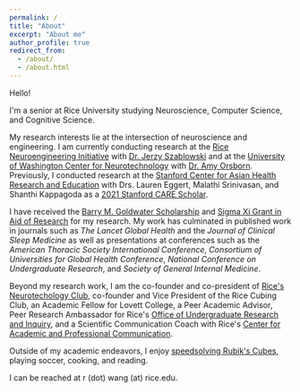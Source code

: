 ```yaml
---
permalink: /
title: "About"
excerpt: "About me"
author_profile: true
redirect_from: 
  - /about/
  - /about.html
---
```


Hello! 

I'm a senior at Rice University studying Neuroscience, Computer Science, and Cognitive Science. 

My research interests lie at the intersection of neuroscience and engineering. I am currently conducting research at the [Rice Neuroengineering Initiative](https://neuroengineering.rice.edu/) with [Dr. Jerzy Szablowski](https://www.szablowskilab.org/) and at the [University of Washington Center for Neurotechnology](http://faculty.washington.edu/aorsborn/research.html) with [Dr. Amy Orsborn](http://faculty.washington.edu/aorsborn/research.html). Previously, I conducted research at the [Stanford Center for Asian Health Research and Education](https://med.stanford.edu/care.html) with Drs. Lauren Eggert, Malathi Srinivasan, and Shanthi Kappagoda as a [2021 Stanford CARE Scholar](https://med.stanford.edu/care/education/care-scholars/care-scholars-alumni.html).

I have received the [Barry M. Goldwater Scholarship](https://goldwaterscholarship.gov/) and [Sigma Xi Grant in Aid of Research](https://www.sigmaxi.org/programs/grants-in-aid-of-research) for my research. My work has culminated in published work in journals such as _The Lancet Global Health_ and the _Journal of Clinical Sleep Medicine_ as well as presentations at conferences such as the _American Thoracic Society International Conference_, _Consortium of Universities for Global Health Conference_, _National Conference on Undergraduate Research_, and _Society of General Internal Medicine_.

Beyond my research work, I am the co-founder and co-president of [Rice's Neurotechology Club](http://neurotech.rice.edu/), co-founder and Vice President of the Rice Cubing Club, an Academic Fellow for Lovett College, a Peer Academic Advisor, Peer Research Ambassador for Rice's [Office of Undergraduate Research and Inquiry](https://ouri.rice.edu/), and a Scientific Communication Coach with Rice's [Center for Academic and Professional Communication](https://pwc.rice.edu/center-academic-and-professional-communication).

Outside of my academic endeavors, I enjoy [speedsolving Rubik's Cubes](https://www.worldcubeassociation.org/persons/2019WANG86), playing soccer, cooking, and reading.

I can be reached at r (dot) wang (at) rice.edu. 
